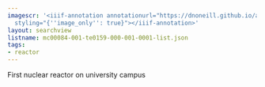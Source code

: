 ```yaml
---
imagescr: '<iiif-annotation annotationurl="https://dnoneill.github.io/annotate/annotations/mc00084-001-te0159-000-001-0001-2.json"
  styling="{''image_only'': true}"></iiif-annotation>'
layout: searchview
listname: mc00084-001-te0159-000-001-0001-list.json
tags:
- reactor
---
```

First nuclear reactor on university campus